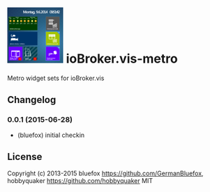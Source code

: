 ![Logo](admin/metro.png)
ioBroker.vis-metro
============

Metro widget sets for ioBroker.vis


## Changelog

### 0.0.1 (2015-06-28)
- (bluefox) initial checkin

## License
 Copyright (c) 2013-2015 bluefox https://github.com/GermanBluefox, hobbyquaker https://github.com/hobbyquaker
 MIT